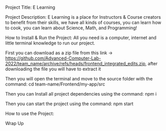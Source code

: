  Project Title:
  E Learning
  
  
 Project Description:
  E Learning is a place for Instructors & Course creators to benefit from their skills, we have all kinds of courses, you can learn how to cook, you can learn about Science, Math, and Programming!
  
  
 How to Install & Run the Project:
  All you need is a computer, internet and little terminal knowledge to run our project.
  
 First you can download as a zip file from this link -> 
 https://github.com/Advanced-Computer-Lab-2022/team_name/archive/refs/heads/frontend_integrated_edits.zip,
  after downloading the file you will have to extract it
 
Then you will open the terminal and move to the source folder with the command:
 	cd team-name/Frontend/my-app/src
  
Then you can Install all project dependencies using the command:
 	npm i
	
Then you can start the project using the command:
	npm start
  
 
How to use the Project:
	 
 
 Wrap Up
